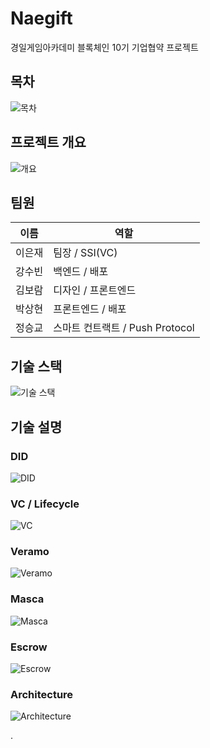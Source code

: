 # Naegift

경일게임아카데미 블록체인 10기 기업협약 프로젝트

## 목차

![목차](https://github.com/naegift/did_project/assets/67108705/59f040a3-4a2c-4660-89c5-77dae216ba8e)

## 프로젝트 개요

![개요](https://github.com/naegift/did_project/assets/67108705/ac250ed8-5263-4ad5-a897-b9c4e7327b29)

## 팀원

| 이름   | 역할                            |
| ------ | ------------------------------- |
| 이은재 | 팀장 / SSI(VC)                  |
| 강수빈 | 백엔드 / 배포                   |
| 김보람 | 디자인 / 프론트엔드             |
| 박상현 | 프론트엔드 / 배포               |
| 정승교 | 스마트 컨트랙트 / Push Protocol |

## 기술 스택

![기술 스택](https://github.com/naegift/did_project/assets/67108705/154b44dd-2c34-4e37-9b90-d006fe8ab53a)

## 기술 설명

### DID

![DID](https://github.com/naegift/did_project/assets/67108705/3faeeb8a-f4e9-40f4-a885-46e8a42523e8)

### VC / Lifecycle

![VC](https://github.com/naegift/did_project/assets/67108705/19812f33-c57c-4bec-9560-e73df2b5a1b9)

### Veramo

![Veramo](https://github.com/naegift/did_project/assets/67108705/26f806f4-a69a-4adc-ba03-5252891dbc9e)

### Masca

![Masca](https://github.com/naegift/did_project/assets/67108705/2900bef4-d4e3-4d6e-915f-9fc786648045)

### Escrow

![Escrow](https://github.com/naegift/did_project/assets/67108705/fd3c62d4-eb23-4dd9-b285-9c51c9a2675e)

### Architecture

![Architecture](https://github.com/naegift/did_project/assets/67108705/5430edcd-0940-4b37-9eff-b5235399a944)

.

